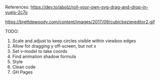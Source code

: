 

References:
https://dev.to/abolz/roll-your-own-svg-drag-and-drop-in-vuejs-2c7o

https://brettdewoody.com/content/images/2017/09/cubicbeziereditor2.gif


TODO:

1. Scale and adjust to keep circles visible within viewbox edges
2. Allow for dragging y off-screen, but not x
4. Set v-model to take coords
5. Find animation shadow formula
6. Style
7. Clean code
8. GH Pages
